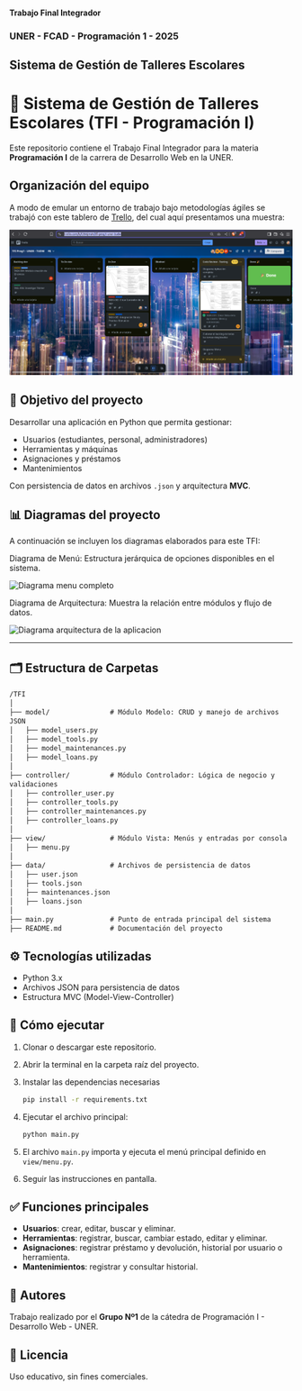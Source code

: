 #### Trabajo Final Integrador

### UNER - FCAD - Programación 1 - 2025

## Sistema de Gestión de Talleres Escolares

# 📌 Sistema de Gestión de Talleres Escolares (TFI - Programación I)

Este repositorio contiene el Trabajo Final Integrador para la materia **Programación I** de la carrera de Desarrollo Web en la UNER.

## Organización del equipo

A modo de emular un entorno de trabajo bajo metodologías ágiles se trabajó con este tablero de [Trello](https://trello.com/b/CBI6jmsN/tfi-prog1-uner-tudw), del cual aquí presentamos una muestra:

![tablero trello](./trello.png)

## 🎯 **Objetivo del proyecto**

Desarrollar una aplicación en Python que permita gestionar:

- Usuarios (estudiantes, personal, administradores)
- Herramientas y máquinas
- Asignaciones y préstamos
- Mantenimientos

Con persistencia de datos en archivos `.json` y arquitectura **MVC**.

## 📊 Diagramas del proyecto

A continuación se incluyen los diagramas elaborados para este TFI:

Diagrama de Menú: Estructura jerárquica de opciones disponibles en el sistema.

![Diagrama menu completo](./diagram.png)

Diagrama de Arquitectura: Muestra la relación entre módulos y flujo de datos.

![Diagrama arquitectura de la aplicacion](./arch.png)

---

## 🗂️ **Estructura de Carpetas**

```
/TFI
│
├── model/               # Módulo Modelo: CRUD y manejo de archivos JSON
│   ├── model_users.py
│   ├── model_tools.py
│   ├── model_maintenances.py
│   ├── model_loans.py
│
├── controller/          # Módulo Controlador: Lógica de negocio y validaciones
│   ├── controller_user.py
│   ├── controller_tools.py
│   ├── controller_maintenances.py
│   ├── controller_loans.py
│
├── view/                # Módulo Vista: Menús y entradas por consola
│   ├── menu.py
│
├── data/                # Archivos de persistencia de datos
│   ├── user.json
│   ├── tools.json
│   ├── maintenances.json
│   ├── loans.json
│
├── main.py              # Punto de entrada principal del sistema
├── README.md            # Documentación del proyecto
```

## ⚙️ **Tecnologías utilizadas**

- Python 3.x
- Archivos JSON para persistencia de datos
- Estructura MVC (Model-View-Controller)

## 🚀 **Cómo ejecutar**

1. Clonar o descargar este repositorio.

2. Abrir la terminal en la carpeta raíz del proyecto.

3. Instalar las dependencias necesarias
   ```bash
   pip install -r requirements.txt
   ```

4. Ejecutar el archivo principal:

   ```bash
   python main.py
   ```

5. El archivo `main.py` importa y ejecuta el menú principal definido en `view/menu.py`.

6. Seguir las instrucciones en pantalla.

## ✅ **Funciones principales**

- **Usuarios**: crear, editar, buscar y eliminar.
- **Herramientas**: registrar, buscar, cambiar estado, editar y eliminar.
- **Asignaciones**: registrar préstamo y devolución, historial por usuario o herramienta.
- **Mantenimientos**: registrar y consultar historial.

## 👥 **Autores**

Trabajo realizado por el **Grupo Nº1** de la cátedra de Programación I - Desarrollo Web - UNER.

## 📄 **Licencia**

Uso educativo, sin fines comerciales.
